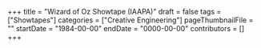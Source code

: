 +++
title = "Wizard of Oz Showtape (IAAPA)"
draft = false
tags = ["Showtapes"]
categories = ["Creative Engineering"]
pageThumbnailFile = ""
startDate = "1984-00-00"
endDate = "0000-00-00"
contributors = []
+++

